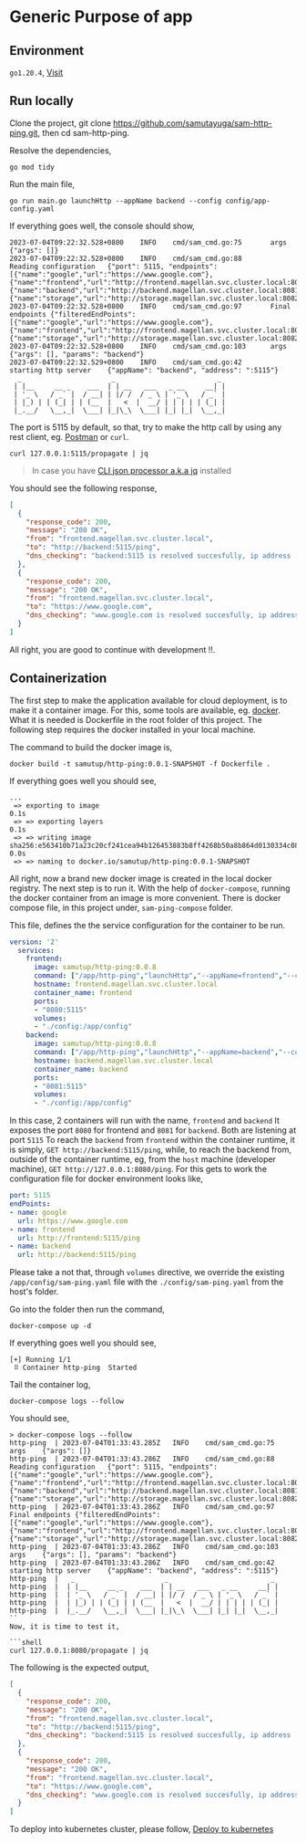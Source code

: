 # Generic Purpose of app

## Environment

`go1.20.4`, [Visit](https://go.dev/dl/)

## Run locally

Clone the project, git clone https://github.com/samutayuga/sam-http-ping.git, then cd sam-http-ping.

Resolve the dependencies,

```shell
go mod tidy
```

Run the main file,

```shell
go run main.go launchHttp --appName backend --config config/app-config.yaml
```

If everything goes well, the console should show,

```text
2023-07-04T09:22:32.528+0800    INFO    cmd/sam_cmd.go:75       args    {"args": []}
2023-07-04T09:22:32.528+0800    INFO    cmd/sam_cmd.go:88       Reading configuration   {"port": 5115, "endpoints": [{"name":"google","url":"https://www.google.com"},{"name":"frontend","url":"http://frontend.magellan.svc.cluster.local:8080/ping"},{"name":"backend","url":"http://backend.magellan.svc.cluster.local:8081/ping"},{"name":"storage","url":"http://storage.magellan.svc.cluster.local:8082/ping"}]}
2023-07-04T09:22:32.528+0800    INFO    cmd/sam_cmd.go:97       Final endpoints {"filteredEndPoints": [{"name":"google","url":"https://www.google.com"},{"name":"frontend","url":"http://frontend.magellan.svc.cluster.local:8080/ping"},{"name":"storage","url":"http://storage.magellan.svc.cluster.local:8082/ping"}]}
2023-07-04T09:22:32.528+0800    INFO    cmd/sam_cmd.go:103      args    {"args": [], "params": "backend"}
2023-07-04T09:22:32.529+0800    INFO    cmd/sam_cmd.go:42       starting http server    {"appName": "backend", "address": ":5115"}
  _                      _                         _
 | |__     __ _    ___  | | __   ___   _ __     __| |
 | '_ \   / _` |  / __| | |/ /  / _ \ | '_ \   / _` |
 | |_) | | (_| | | (__  |   <  |  __/ | | | | | (_| |
 |_.__/   \__,_|  \___| |_|\_\  \___| |_| |_|  \__,_|
```

The port is 5115 by default, so that, try to make the http call by using any rest client, eg. [Postman](https://www.postman.com/downloads/) or `curl`.


```shell
curl 127.0.0.1:5115/propagate | jq
```
>In case you have [CLI json processor a.k.a jq](https://stedolan.github.io/jq/) installed

You should see the following response,

```json
[
  {
    "response_code": 200,
    "message": "200 OK",
    "from": "frontend.magellan.svc.cluster.local",
    "to": "http://backend:5115/ping",
    "dns_checking": "backend:5115 is resolved succesfully, ip address [172.20.0.3] "
  },
  {
    "response_code": 200,
    "message": "200 OK",
    "from": "frontend.magellan.svc.cluster.local",
    "to": "https://www.google.com",
    "dns_checking": "www.google.com is resolved succesfully, ip address [142.251.12.147 142.251.12.99 142.251.12.104 142.251.12.105 142.251.12.106 142.251.12.103 2404:6800:4003:c1a::67 2404:6800:4003:c1a::93 2404:6800:4003:c1a::63 2404:6800:4003:c1a::69] "
  }
]
```

All right, you are good to continue with development !!.

## Containerization
The first step to make the application available for cloud deployment, is to make it a container image. For this, some tools are available, eg. [docker](https://www.docker.com/). What it is needed is Dockerfile in the root folder of this project. The following step requires the docker installed in your local machine.

The command to build the docker image is,

```shell
docker build -t samutup/http-ping:0.0.1-SNAPSHOT -f Dockerfile .
```
If everything goes well you should see,

```text
...
 => exporting to image                                                                                                      0.1s
 => => exporting layers                                                                                                     0.1s
 => => writing image sha256:e563410b71a23c20cf241cea94b126453883b8ff4268b50a8b864d0130334c08                                0.0s
 => => naming to docker.io/samutup/http-ping:0.0.1-SNAPSHOT 
```

All right, now a brand new docker image is created in the local docker registry. 
The next step is to run it. With the help of `docker-compose`, 
running the docker container from an image is more convenient. 
There is docker compose file, in this project under, `sam-ping-compose` folder.

This file, defines the the service configuration for the container to be run.

```yaml
version: '2'
  services:
    frontend:
      image: samutup/http-ping:0.0.8
      command: ["/app/http-ping","launchHttp","--appName=frontend","--config=/app/config/sam-ping.yaml" ]
      hostname: frontend.magellan.svc.cluster.local
      container_name: frontend
      ports:
      - "8080:5115"
      volumes:
      - "./config:/app/config"
    backend:
      image: samutup/http-ping:0.0.8
      command: ["/app/http-ping","launchHttp","--appName=backend","--config=/app/config/sam-ping.yaml" ]
      hostname: backend.magellan.svc.cluster.local
      container_name: backend
      ports:
      - "8081:5115"
      volumes:
      - "./config:/app/config"
```
In this case, 2 containers will run with the name, `frontend` and `backend`
It exposes the port `8080` for frontend and `8081` for `backend`. Both are listening at port `5115`
To reach the `backend` from `frontend` within the container runtime, it is simply, `GET http://backend:5115/ping`,
while, to reach the backend from, outside of the container runtime, eg, from the `host` machine (developer machine),
`GET http://127.0.0.1:8080/ping`. For this gets to work the configuration file for docker environment looks like,

```yaml
port: 5115
endPoints:
- name: google
  url: https://www.google.com
- name: frontend
  url: http://frontend:5115/ping
- name: backend
  url: http://backend:5115/ping
```

Please take a not that, through `volumes` directive, we override the existing `/app/config/sam-ping.yaml` file with the `./config/sam-ping.yaml` from the host's folder.


Go into the folder then run the command,

```shell
docker-compose up -d
```
If everything goes well you should see,

```text
[+] Running 1/1
 ⠿ Container http-ping  Started 
```

Tail the container log,

```shell
docker-compose logs --follow
```

You should see,

```text
> docker-compose logs --follow
http-ping  | 2023-07-04T01:33:43.285Z   INFO    cmd/sam_cmd.go:75       args    {"args": []}
http-ping  | 2023-07-04T01:33:43.286Z   INFO    cmd/sam_cmd.go:88       Reading configuration   {"port": 5115, "endpoints": [{"name":"google","url":"https://www.google.com"},{"name":"frontend","url":"http://frontend.magellan.svc.cluster.local:8080/ping"},{"name":"backend","url":"http://backend.magellan.svc.cluster.local:8081/ping"},{"name":"storage","url":"http://storage.magellan.svc.cluster.local:8082/ping"}]}
http-ping  | 2023-07-04T01:33:43.286Z   INFO    cmd/sam_cmd.go:97       Final endpoints {"filteredEndPoints": [{"name":"google","url":"https://www.google.com"},{"name":"frontend","url":"http://frontend.magellan.svc.cluster.local:8080/ping"},{"name":"storage","url":"http://storage.magellan.svc.cluster.local:8082/ping"}]}
http-ping  | 2023-07-04T01:33:43.286Z   INFO    cmd/sam_cmd.go:103      args    {"args": [], "params": "backend"}
http-ping  | 2023-07-04T01:33:43.286Z   INFO    cmd/sam_cmd.go:42       starting http server    {"appName": "backend", "address": ":5115"}
http-ping  |   _                      _                         _
http-ping  |  | |__     __ _    ___  | | __   ___   _ __     __| |
http-ping  |  | '_ \   / _` |  / __| | |/ /  / _ \ | '_ \   / _` |
http-ping  |  | |_) | | (_| | | (__  |   <  |  __/ | | | | | (_| |
http-ping  |  |_.__/   \__,_|  \___| |_|\_\  \___| |_| |_|  \__,_|
``
Now, it is time to test it,

```shell
curl 127.0.0.1:8080/propagate | jq
```
The following is the expected output,

```json
[
  {
    "response_code": 200,
    "message": "200 OK",
    "from": "frontend.magellan.svc.cluster.local",
    "to": "http://backend:5115/ping",
    "dns_checking": "backend:5115 is resolved succesfully, ip address [172.20.0.3] "
  },
  {
    "response_code": 200,
    "message": "200 OK",
    "from": "frontend.magellan.svc.cluster.local",
    "to": "https://www.google.com",
    "dns_checking": "www.google.com is resolved succesfully, ip address [142.251.12.147 142.251.12.99 142.251.12.104 142.251.12.105 142.251.12.106 142.251.12.103 2404:6800:4003:c1a::67 2404:6800:4003:c1a::93 2404:6800:4003:c1a::63 2404:6800:4003:c1a::69] "
  }
]
```
To deploy into kubernetes cluster, please follow, [Deploy to kubernetes](./docs/deploy.md)








